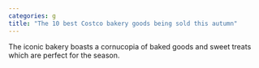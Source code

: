 ```yaml
---
categories: g
title: "The 10 best Costco bakery goods being sold this autumn"
---
```

The iconic bakery boasts a cornucopia of baked goods and sweet treats which are perfect for the season.